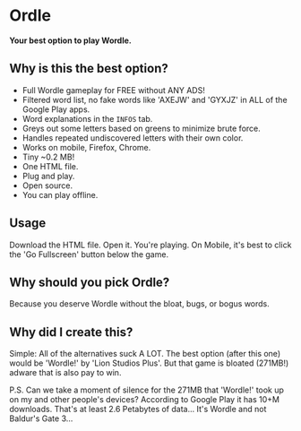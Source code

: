 # Ordle
**Your best option to play Wordle.**

## Why is this the best option?
- Full Wordle gameplay for FREE without ANY ADS!
- Filtered word list, no fake words like 'AXEJW' and 'GYXJZ' in ALL of the Google Play apps.
- Word explanations in the `INFOS` tab.
- Greys out some letters based on greens to minimize brute force.
- Handles repeated undiscovered letters with their own color.
- Works on mobile, Firefox, Chrome.
- Tiny ~0.2 MB!
- One HTML file.
- Plug and play.
- Open source.
- You can play offline.

## Usage
Download the HTML file. Open it. You're playing.
On Mobile, it's best to click the 'Go Fullscreen' button below the game.

## Why should you pick Ordle?
Because you deserve Wordle without the bloat, bugs, or bogus words.

## Why did I create this?
Simple: All of the alternatives suck A LOT. The best option (after this one) would be 'Wordle!' by 'Lion Studios Plus'. But that game is bloated (271MB!) adware that is also pay to win.

P.S.
Can we take a moment of silence for the 271MB that 'Wordle!' took up on my and other people's devices? According to Google Play it has 10+M downloads. That's at least 2.6 Petabytes of data... It's Wordle and not Baldur's Gate 3...

